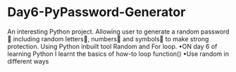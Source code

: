 # Day6-PyPassword-Generator
An interesting Python project. Allowing user to generate a random password🔑 including random letters🔡, numbers🔢 and symbols🔣 to make strong protection. Using Python inbuilt tool Random and For loop.
•ON day 6 of learning Python I learnt the basics of how-to loop function()
•Use random in different ways
